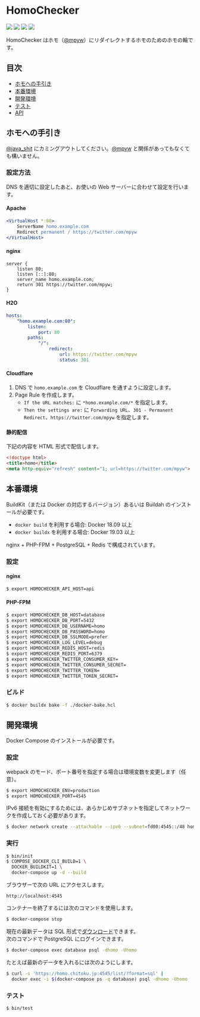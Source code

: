 HomoChecker
===========

[![][workflow-badge]][workflow-link]
[![][coveralls-badge]][coveralls-link]
[![][climate-badge]][climate-link]
[![][homo-badge]][homo-link]

HomoChecker はホモ（[@mpyw](https://twitter.com/mpyw)）にリダイレクトするホモのためのホモの輪です。

## 目次

- [ホモへの手引き](#ホモへの手引き)
- [本番環境](#本番環境)
- [開発環境](#開発環境)
- [テスト](#テスト)
- [API](/api/README.md)

## ホモへの手引き

[@java\_shit](https://twitter.com/java_shit) にカミングアウトしてください。[@mpyw](https://twitter.com/mpyw) と関係があってもなくても構いません。

### 設定方法

DNS を適切に設定したあと、お使いの Web サーバーに合わせて設定を行います。

#### Apache

```apache
<VirtualHost *:80>
    ServerName homo.example.com
    Redirect permanent / https://twitter.com/mpyw
</VirtualHost>
```

#### nginx

```nginx
server {
    listen 80;
    listen [::]:80;
    server_name homo.example.com;
    return 301 https://twitter.com/mpyw;
}
```

#### H2O

```yaml
hosts:
    "homo.example.com:80":
        listen:
            port: 80
        paths:
            "/":
                redirect:
                    url: https://twitter.com/mpyw
                    status: 301
```

#### Cloudflare

1. DNS で `homo.example.com` を Cloudflare を通すように設定します。
2. Page Rule を作成します。
   - `If the URL matches:` に `*homo.example.com/*` を指定します。
   - `Then the settings are:` に `Forwarding URL`、`301 - Permanent Redirect`、`https://twitter.com/mpyw` を指定します。

#### 静的配信

下記の内容を HTML 形式で配信します。

```html
<!doctype html>
<title>homo</title>
<meta http-equiv="refresh" content="1; url=https://twitter.com/mpyw">
```

## 本番環境

BuildKit（または Docker の対応するバージョン）あるいは Buildah のインストールが必要です。

- `docker build` を利用する場合: Docker 18.09 以上
- `docker buildx` を利用する場合: Docker 19.03 以上

nginx + PHP-FPM + PostgreSQL + Redis で構成されています。

### 設定

#### nginx

```sh
$ export HOMOCHECKER_API_HOST=api
```

#### PHP-FPM

```sh
$ export HOMOCHECKER_DB_HOST=database
$ export HOMOCHECKER_DB_PORT=5432
$ export HOMOCHECKER_DB_USERNAME=homo
$ export HOMOCHECKER_DB_PASSWORD=homo
$ export HOMOCHECKER_DB_SSLMODE=prefer
$ export HOMOCHECKER_LOG_LEVEL=debug
$ export HOMOCHECKER_REDIS_HOST=redis
$ export HOMOCHECKER_REDIS_PORT=6379
$ export HOMOCHECKER_TWITTER_CONSUMER_KEY=
$ export HOMOCHECKER_TWITTER_CONSUMER_SECRET=
$ export HOMOCHECKER_TWITTER_TOKEN=
$ export HOMOCHECKER_TWITTER_TOKEN_SECRET=
```

### ビルド

```sh
$ docker buildx bake -f ./docker-bake.hcl
```

## 開発環境

Docker Compose のインストールが必要です。

### 設定

webpack のモード、ポート番号を指定する場合は環境変数を変更します（任意）。

```sh
$ export HOMOCHECKER_ENV=production
$ export HOMOCHECKER_PORT=4545
```

IPv6 接続を有効にするためには、あらかじめサブネットを指定してネットワークを作成しておく必要があります。

```sh
$ docker network create --attachable --ipv6 --subnet=fd00:4545::/48 homochecker_ipv6
```

### 実行

```sh
$ bin/init
$ COMPOSE_DOCKER_CLI_BUILD=1 \
  DOCKER_BUILDKIT=1 \
  docker-compose up -d --build
```

ブラウザーで次の URL にアクセスします。

```
http://localhost:4545
```

コンテナーを終了するには次のコマンドを使用します。

```sh
$ docker-compose stop
```

現在の最新データは SQL 形式で[ダウンロード](https://homo.chitoku.jp:4545/list/?format=sql)できます。  
次のコマンドで PostgreSQL にログインできます。

```sh
$ docker-compose exec database psql -dhomo -Uhomo
```

たとえば最新のデータを入れるには次のようにします。

```sh
$ curl -s 'https://homo.chitoku.jp:4545/list/?format=sql' |
  docker exec -i $(docker-compose ps -q database) psql -dhomo -Uhomo
```

### テスト

```sh
$ bin/test
```

[workflow-link]:    https://github.com/chitoku-k/HomoChecker/actions?query=branch:master
[workflow-badge]:   https://img.shields.io/github/workflow/status/chitoku-k/HomoChecker/CI%20Workflow/master.svg?style=flat-square&logo=github
[coveralls-link]:   https://coveralls.io/github/chitoku-k/HomoChecker?branch=master
[coveralls-badge]:  https://img.shields.io/coveralls/github/chitoku-k/HomoChecker/master?style=flat-square&logo=coveralls
[climate-link]:     https://codeclimate.com/github/chitoku-k/HomoChecker/maintainability
[climate-badge]:    https://img.shields.io/codeclimate/maintainability/chitoku-k/HomoChecker.svg?style=flat-square&logo=code-climate
[homo-link]:        https://homo.chitoku.jp:4545
[homo-badge]:       https://homo.chitoku.jp:4545/badge/?style=flat-square
